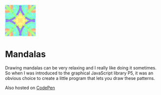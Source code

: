 ![Example Mandala](./src/assets/example_mandala_small.png)

# Mandalas
Drawing mandalas can be very relaxing and I really like doing it sometimes.
So when I was introduced to the graphical JavaScript library P5, 
it was an obvious choice to create a little program that lets you draw these patterns.

Also hosted on [CodePen](https://codepen.io/maar-ten/full/MzvXvZ/)  